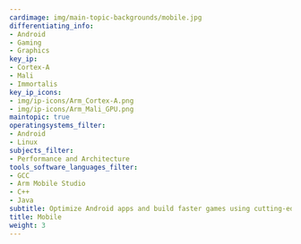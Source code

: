 ```yaml
---
cardimage: img/main-topic-backgrounds/mobile.jpg
differentiating_info:
- Android
- Gaming
- Graphics
key_ip:
- Cortex-A
- Mali
- Immortalis
key_ip_icons:
- img/ip-icons/Arm_Cortex-A.png
- img/ip-icons/Arm_Mali_GPU.png
maintopic: true
operatingsystems_filter:
- Android
- Linux
subjects_filter:
- Performance and Architecture
tools_software_languages_filter:
- GCC
- Arm Mobile Studio
- C++
- Java
subtitle: Optimize Android apps and build faster games using cutting-edge Arm tech
title: Mobile
weight: 3
---
```

